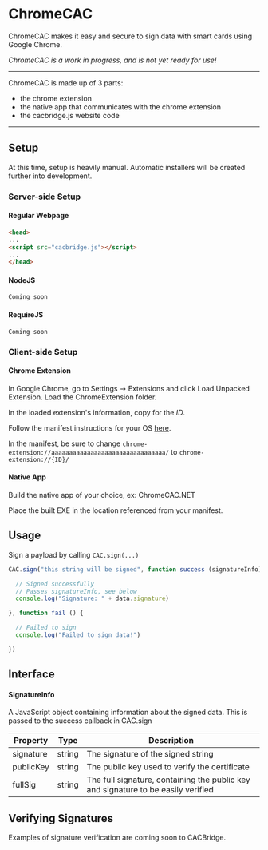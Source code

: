 # ChromeCAC

ChromeCAC makes it easy and secure to sign data with smart cards using Google Chrome.

*ChromeCAC is a work in progress, and is not yet ready for use!*

----

ChromeCAC is made up of 3 parts: 

* the chrome extension
* the native app that communicates with the chrome extension
* the cacbridge.js website code

----

## Setup

At this time, setup is heavily manual. Automatic installers will be created further into development.

### Server-side Setup

#### Regular Webpage

```html
<head>
...
<script src="cacbridge.js"></script>
...
</head>
```


#### NodeJS

```
Coming soon
```

#### RequireJS

```
Coming soon
```

### Client-side Setup

#### Chrome Extension

In Google Chrome, go to Settings -> Extensions and click Load Unpacked Extension. Load the ChromeExtension folder.

In the loaded extension's information, copy for the *ID*.

Follow the manifest instructions for your OS [here](https://github.com/jkusner/NativeMessage/tree/master/manifest).

In the manifest, be sure to change `chrome-extension://aaaaaaaaaaaaaaaaaaaaaaaaaaaaaaaa/` to `chrome-extension://{ID}/`

#### Native App

Build the native app of your choice, ex: ChromeCAC.NET

Place the built EXE in the location referenced from your manifest.

## Usage

Sign a payload by calling `CAC.sign(...)`

```js
CAC.sign("this string will be signed", function success (signatureInfo) {

  // Signed successfully
  // Passes signatureInfo, see below
  console.log("Signature: " + data.signature)

}, function fail () {

  // Failed to sign
  console.log("Failed to sign data!")

})
```

## Interface

#### SignatureInfo

A JavaScript object containing information about the signed data. This is passed to the success callback in CAC.sign

Property  |  Type  | Description
----------|--------|-----
signature | string | The signature of the signed string
publicKey | string | The public key used to verify the certificate
fullSig   | string | The full signature, containing the public key and signature to be easily verified


## Verifying Signatures

Examples of signature verification are coming soon to CACBridge.
